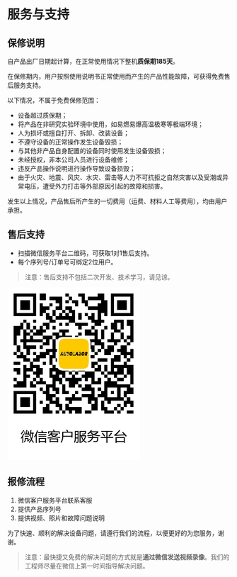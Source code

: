 # 服务与支持

## 保修说明

自产品出厂日期起计算，在正常使用情况下整机**质保期185天**。

在保修期内，用户按照使用说明书正常使用而产生的产品性能故障，可获得免费售后服务支持。

以下情况，不属于免费保修范围：
*	设备超过质保期；
*	将产品在非研究实验环境中使用，如易燃易爆高温极寒等极端环境；
*	人为损坏或擅自打开、拆卸、改装设备；
*	不遵守设备的正常操作发生设备毁损；
*	与其他非产品自身配置的设备同时使用发生设备毁损；
*	未经授权，非本公司人员进行设备维修；
*	违反产品操作说明进行操作导致设备损毁；
*	由于火灾、地震、风灾、水灾、雷击等人力不可抗拒之自然灾害以及受潮或异常电压，遭受外力打击等外部原因引起的故障和损害。

发生以上情况，产品售后所产生的一切费用（运费、材料人工等费用），均由用户承担。

## 售后支持

*	扫描微信服务平台二维码，可获取1对1售后支持。
*	每个序列号/订单号可绑定2位用户。

> 注意：售后支持不包括二次开发、技术学习，请见谅。

![](imgs/wechat.png)

## 报修流程

1. 微信客户服务平台联系客服
2. 提供产品序列号
3. 提供视频、照片和故障问题说明

为了快速、顺利的解决设备问题，请遵行我们的流程，以便更好的为您服务，谢谢。

> 注意：最快捷又免费的解决问题的方式就是**通过微信发送视频录像**。我们的工程师尽量在微信上第一时间指导解决问题。
